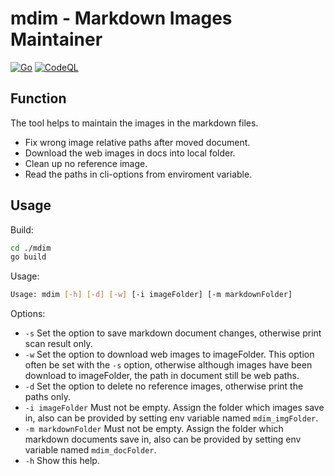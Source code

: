 # mdim - Markdown Images Maintainer

[![Go](https://github.com/bunnier/mdim/actions/workflows/go.yml/badge.svg)](https://github.com/bunnier/mdim/actions/workflows/go.yml)
[![CodeQL](https://github.com/bunnier/mdim/actions/workflows/codeql-analysis.yml/badge.svg)](https://github.com/bunnier/mdim/actions/workflows/codeql-analysis.yml)

## Function

The tool helps to maintain the images in the markdown files.

- Fix wrong image relative paths after moved document.
- Download the web images in docs into local folder.
- Clean up no reference image.
- Read the paths in cli-options from enviroment variable.

## Usage

Build:

```bash
cd ./mdim
go build
```

Usage:

```bash
Usage: mdim [-h] [-d] [-w] [-i imageFolder] [-m markdownFolder] 
```

Options:

- `-s` Set the option to save markdown document changes, otherwise print scan result only.
- `-w` Set the option to download web images to imageFolder. This option often be set with the `-s` option, otherwise although images have been download to imageFolder, the path in document still be web paths.
- `-d` Set the option to delete no reference images, otherwise print the paths only.
- `-i imageFolder` Must not be empty. Assign the folder which images save in, also can be provided by setting env variable named `mdim_imgFolder`.
- `-m markdownFolder` Must not be empty. Assign the folder which markdown documents save in, also can be provided by setting env variable named `mdim_docFolder`.
- `-h` Show this help.
